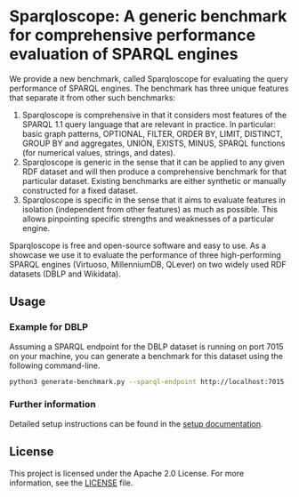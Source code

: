 # Sparqloscope: A generic benchmark for comprehensive performance evaluation of SPARQL engines

We provide a new benchmark, called Sparqloscope for evaluating the query performance of SPARQL engines. The benchmark has three unique features that separate it from other such benchmarks:

1. Sparqloscope is comprehensive in that it considers most features of the SPARQL 1.1 query language that are relevant in practice. In particular: basic graph patterns, OPTIONAL, FILTER, ORDER BY, LIMIT, DISTINCT, GROUP BY and aggregates, UNION, EXISTS, MINUS, SPARQL functions (for numerical values, strings, and dates).
2. Sparqloscope is generic in the sense that it can be applied to any given RDF dataset and will then produce a comprehensive benchmark for that particular dataset. Existing benchmarks are either synthetic or manually constructed for a fixed dataset.
3. Sparqloscope is specific in the sense that it aims to evaluate features in isolation (independent from other features) as much as possible. This allows pinpointing specific strengths and weaknesses of a particular engine.

Sparqloscope is free and open-source software and easy to use. As a showcase we use it to evaluate the performance of three high-performing SPARQL engines (Virtuoso, MillenniumDB, QLever) on two widely used RDF datasets (DBLP and Wikidata).

## Usage

### Example for DBLP

Assuming a SPARQL endpoint for the DBLP dataset is running on port 7015 on your machine, you can generate a benchmark for this dataset using the following command-line.
 
```bash
python3 generate-benchmark.py --sparql-endpoint http://localhost:7015 --prefix-definitions "$(curl -s https://qlever.cs.uni-freiburg.de/api/prefixes/dblp)" --kg-name dblp --external-url http://localhost:8008 --port 8008
```

### Further information

Detailed setup instructions can be found in the [setup documentation](docs/setup.md).

## License

This project is licensed under the Apache 2.0 License. For more information, see the [LICENSE](LICENSE) file.

